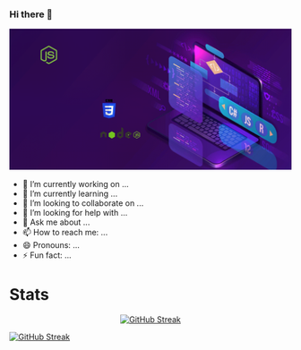 ### Hi there 👋

![Rakibul Islam!](https://raw.githubusercontent.com/Rakibulislam1/Rakibulislam1/main/assets/Animated-gif.gif "Rakibul Islam")

- 🔭 I’m currently working on ...
- 🌱 I’m currently learning ...
- 👯 I’m looking to collaborate on ...
- 🤔 I’m looking for help with ...
- 💬 Ask me about ...
- 📫 How to reach me: ...
- 😄 Pronouns: ...
- ⚡ Fun fact: ...

# Stats

<p align="center">
<a href="https://git.io/streak-stats"><img src="https://github-readme-streak-stats.herokuapp.com?user=Rakibulislam1&theme=ambient-gradient&hide_border=true" alt="GitHub Streak" /></a>
</p>

<a href="https://git.io/streak-stats"><img src="https://github-readme-streak-stats.herokuapp.com?user=Rakibulislam1&theme=buefy-dark" alt="GitHub Streak" /></a>